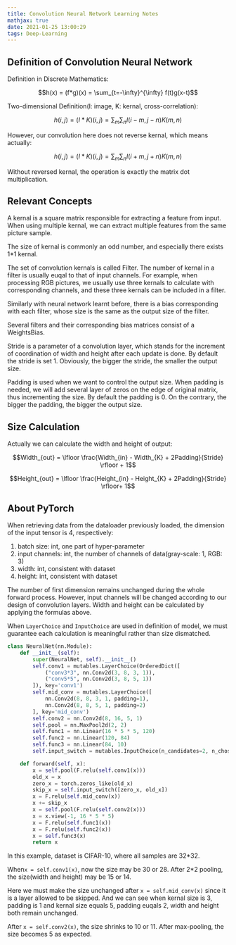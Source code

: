 ```yaml
---
title: Convolution Neural Network Learning Notes
mathjax: true
date: 2021-01-25 13:00:29
tags: Deep-Learning
---
```


## Definition of Convolution Neural Network

Definition in Discrete Mathematics:

$$h(x) = (f*g)(x) = \sum_{t=-\infty}^{\infty} f(t)g(x-t)$$

Two-dimensional Definition(I: image, K: kernal, cross-correlation):

$$h(i,j) = (I*K)(i,j) = \sum_m \sum_n I(i-m,j-n)K(m,n)$$

However, our convolution here does not reverse kernal, which means actually:

$$h(i,j) = (I*K)(i,j) = \sum_m \sum_n I(i+m,j+n)K(m,n)$$

Without reversed kernal, the operation is exactly the matrix dot multiplication.

## Relevant Concepts

A kernal is a square matrix responsible for extracting a feature from input. When using multiple kernal, we can extract multiple features from the same picture sample.

The size of kernal is commonly an odd number, and especially there exists 1*1 kernal.

The set of convolution kernals is called Filter. The number of kernal in a filter is usually euqal to that of input channels. For example, when processing RGB pictures, we usually use three kernals to calculate with corresponding channels, and these three kernals can be included in a filter.

Similarly with neural network learnt before, there is a bias corresponding with each filter, whose size is the same as the output size of the filter.

Several filters and their corresponding bias matrices consist of a WeightsBias.

Stride is a parameter of a convolution layer, which stands for the increment of coordination of width and height after each update is done. By default the stride is set 1. Obviously, the bigger the stride, the smaller the output size.

Padding is used when we want to control the output size. When padding is needed, we will add several layer of zeros on the edge of original matrix, thus incrementing the size. By default the padding is 0. On the contrary, the bigger the padding, the bigger the output size.

## Size Calculation

Actually we can calculate the width and height of output:

$$Width_{out} = \lfloor \frac{Width_{in} - Width_{K} + 2Padding}{Stride} \rfloor + 1$$

$$Height_{out} = \lfloor \frac{Height_{in} - Height_{K} + 2Padding}{Stride} \rfloor+ 1$$

## About PyTorch

When retrieving data from the dataloader previously loaded, the dimension of the input tensor is 4, respectively:

1. batch size: int, one part of hyper-parameter
2. input channels: int, the number of channels of data(gray-scale: 1, RGB: 3)
3. width: int, consistent with dataset
4. height: int, consistent with dataset

The number of first dimension remains unchanged during the whole forward process. However, input channels will be changed according to our design of convolution layers. Width and height can be calculated by applying the formulas above.

When `LayerChoice` and `InputChoice` are used in definition of model, we must guarantee each calculation is meaningful rather than size dismatched.

```python
class NeuralNet(nn.Module):
    def __init__(self):
        super(NeuralNet, self).__init__()
        self.conv1 = mutables.LayerChoice(OrderedDict([
            ("conv3*3", nn.Conv2d(3, 8, 3, 1)),
            ("conv5*5", nn.Conv2d(3, 8, 5, 1))
        ]), key='conv1')
        self.mid_conv = mutables.LayerChoice([
            nn.Conv2d(8, 8, 3, 1, padding=1),
            nn.Conv2d(8, 8, 5, 1, padding=2)
        ], key='mid_conv')
        self.conv2 = nn.Conv2d(8, 16, 5, 1)
        self.pool = nn.MaxPool2d(2, 2)
        self.func1 = nn.Linear(16 * 5 * 5, 120)
        self.func2 = nn.Linear(120, 84)
        self.func3 = nn.Linear(84, 10)
        self.input_switch = mutables.InputChoice(n_candidates=2, n_chosen=1, key="skip_conv")

    def forward(self, x):
        x = self.pool(F.relu(self.conv1(x)))
        old_x = x
        zero_x = torch.zeros_like(old_x)
        skip_x = self.input_switch([zero_x, old_x])
        x = F.relu(self.mid_conv(x))
        x += skip_x
        x = self.pool(F.relu(self.conv2(x)))
        x = x.view(-1, 16 * 5 * 5)
        x = F.relu(self.func1(x))
        x = F.relu(self.func2(x))
        x = self.func3(x)
        return x

```

In this example, dataset is CIFAR-10, where all samples are 32*32.

When`x = self.conv1(x)`, now the size may be 30 or 28. After 2*2 pooling, the size(width and height) may be 15 or 14.

Here we must make the size unchanged after `x = self.mid_conv(x)` since it is a layer allowed to be skipped. And we can see when kernal size is 3, padding is 1 and kernal size equals 5, padding euqals 2, width and height both remain unchanged.

After `x = self.conv2(x)`, the size shrinks to 10 or 11. After max-pooling, the size becomes 5 as expected.

